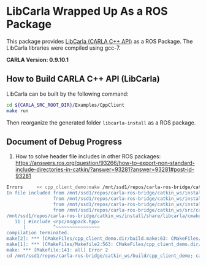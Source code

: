 # LibCarla Wrapped Up As a ROS Package
This package provides [LibCarla (CARLA C++ API)](https://github.com/carla-simulator/carla/tree/master/LibCarla) as a ROS Package. The LibCarla libraries were compiled using gcc-7.

**CARLA Version: 0.9.10.1**

## How to Build CARLA C++ API (LibCarla)
LibCarla can be built by the following command:
```bash
cd ${CARLA_SRC_ROOT_DIR}/Examples/CppClient
make run
```
Then reorganize the generated folder `libcarla-install` as a ROS package.

## Document of Debug Progress
1. How to solve header file includes in other ROS packages: https://answers.ros.org/question/93266/how-to-export-non-standard-include-directories-in-catkin/?answer=93281?answer=93281#post-id-93281
```bash
Errors     << cpp_client_demo:make /mnt/ssd1/repos/carla-ros-bridge/catkin_ws/logs/cpp_client_demo/build.make.004.log  
In file included from /mnt/ssd1/repos/carla-ros-bridge/catkin_ws/install/share/libcarla/cmake/../../../include/libcarla/carla/rpc/ActorAttribute.h:9,
                 from /mnt/ssd1/repos/carla-ros-bridge/catkin_ws/install/share/libcarla/cmake/../../../include/libcarla/carla/client/ActorAttribute.h:9,
                 from /mnt/ssd1/repos/carla-ros-bridge/catkin_ws/install/include/libcarla/carla/client/ActorBlueprint.h:11,
                 from /mnt/ssd1/repos/carla-ros-bridge/catkin_ws/src/carla_playground/cpp_client_demo/src/demo_main.cpp:3:
/mnt/ssd1/repos/carla-ros-bridge/catkin_ws/install/share/libcarla/cmake/../../../include/libcarla/carla/MsgPack.h:11:10: fatal error: rpc/msgpack.hpp: No such file or directory
   11 | #include <rpc/msgpack.hpp>
      |          ^~~~~~~~~~~~~~~~~
compilation terminated.
make[2]: *** [CMakeFiles/cpp_client_demo.dir/build.make:63: CMakeFiles/cpp_client_demo.dir/src/demo_main.cpp.o] Error 1
make[1]: *** [CMakeFiles/Makefile2:563: CMakeFiles/cpp_client_demo.dir/all] Error 2
make: *** [Makefile:141: all] Error 2
cd /mnt/ssd1/repos/carla-ros-bridge/catkin_ws/build/cpp_client_demo; catkin build --get-env cpp_client_demo | catkin env -si  /usr/bin/make --jobserver-auth=3,4; cd -
```